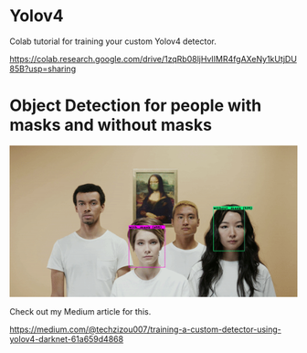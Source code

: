 # Yolov4

Colab tutorial for training your custom Yolov4 detector. 

https://colab.research.google.com/drive/1zqRb08ljHvIIMR4fgAXeNy1kUtjDU85B?usp=sharing

# Object Detection for people with masks and without masks


![](a.gif)

Check out my Medium article for this.

https://medium.com/@techzizou007/training-a-custom-detector-using-yolov4-darknet-61a659d4868
